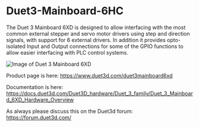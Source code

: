 # Duet3-Mainboard-6HC
The Duet 3 Mainboard 6XD is designed to allow interfacing with the most common external stepper and servo motor drivers using step and direction signals, with support for 6 external drivers. In addition it provides opto-isolated Input and Output connections for some of the GPIO functions to allow easier interfacing with PLC control systems.

![Image of Duet 3 Mainboard 6XD](https://docs.duet3d.com/duet_boards/duet_3_mb6xd/mb6xd_5_small.png)

Product page is here: https://www.duet3d.com/duet3mainboard6xd

Documentation is here: https://docs.duet3d.com/Duet3D_hardware/Duet_3_family/Duet_3_Mainboard_6XD_Hardware_Overview

As always please discuss this on the Duet3d forum: https://forum.duet3d.com/
